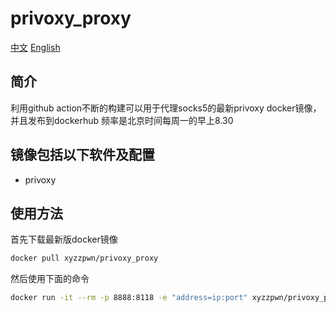 # privoxy_proxy
[中文](./README_zh_CN.md)  [English](./README.md)
## 简介
利用github action不断的构建可以用于代理socks5的最新privoxy docker镜像，并且发布到dockerhub
频率是北京时间每周一的早上8.30

## 镜像包括以下软件及配置
- privoxy

## 使用方法
首先下载最新版docker镜像
```bash
docker pull xyzzpwn/privoxy_proxy
```
然后使用下面的命令
```bash
docker run -it --rm -p 8888:8118 -e "address=ip:port" xyzzpwn/privoxy_proxy
```
